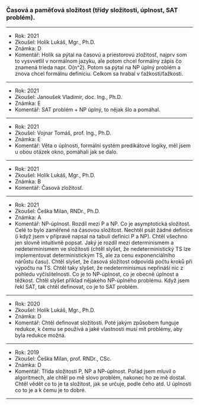 ### Časová a paměťová složitost (třídy složitosti, úplnost, SAT problém).

----------------------------------------

- Rok: 2021
- Zkoušel: Holík Lukáš, Mgr., Ph.D.
- Známka: D
- Komentář: Holík sa pýtal na časovú a priestorovú zložitosť, najprv som to vysvvetlil v normálnom jazyku, ale potom chcel formálny zápis čo znamená trieda napr. O(n^2). Potom sa pýtal na NP úplný problém a znova chcel formálnu definíciu. Celkom sa hrabal v ťažkosti/ťažkosti.

----------------------------------------

- Rok: 2021
- Zkoušel: Janoušek Vladimír, doc. Ing., Ph.D.
- Známka: E
- Komentář: SAT problém + NP úplný, to nějak šlo a pomáhal.

----------------------------------------

- Rok: 2021
- Zkoušel: Vojnar Tomáš, prof. Ing., Ph.D.
- Známka: E
- Komentář: Věta o úplnosti, formální systém predikátové logiky, měl jsem u obou otázek okno, pomáhali jak se dalo.

----------------------------------------

- Rok: 2021
- Zkoušel: Holík Lukáš, Mgr., Ph.D.
- Známka: B
- Komentář: Časová zložitosť.

----------------------------------------

- Rok: 2021
- Zkoušel: Češka Milan, RNDr., Ph.D.
- Známka: A
- Komentář: NP-úplnost. Rozdíl mezi P a NP. Co je asymptotická složitost. Celé to bylo zaměřené na časovou složitost. Nechtěl psát žádné definice (i když jsem v přípravě napsal na tabuli definici P a NP). Chtěl všechno jen slovně intuitivně popsat. Jaký je rozdíl mezi determinismem a nedeterminismem ve složitosti (chtěl slyšet, že nedeterministický TS lze implementovat deterministickým TS, ale za cenu exponenciálního nárůstu času). Chtěl slyšet, že časová složitost odpovídá počtu kroků při výpočtu na TS. Chtěl taky slyšet, že nedeterminismus nepřináší nic z pohledu vyčíslitelnosti. Co je to NP-úplnost, co je obecně úplnost a těžkost. Chtěl slyšet příklad nějakého NP-úplného problému. Když jsem řekl SAT, tak chtěl definovat, co je to SAT problém.

----------------------------------------

- Rok: 2020
- Zkoušel: Holík Lukáš, Mgr., Ph.D.
- Známka: D
- Komentář: Chtěl definovat složitosti. Poté jakým způsobem funguje redukce, k čemu se používá a jaké vlastnosti musí mít problémy, aby byla redukce možná.

----------------------------------------

- Rok: 2019
- Zkoušel: Češka Milan, prof. RNDr., CSc.
- Známka: D
- Komentář: Třída složitosti P, NP a NP-úplnost. Pořád jsem mluvil o algoritmech, ale chtěl po mě slovo problém, nakonec ho ze mě dostal. Chtěl vědět co to je ta složitost, jak se určuje, podle čeho atd. U úplnosti co to je a k čemu je to dobré.

----------------------------------------
